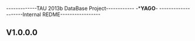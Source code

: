 -------------TAU 2013b DataBase Project------------
-***********************YAGO**********************-
--------------------Internal REDME-----------------

V1.0.0.0
--------------------
